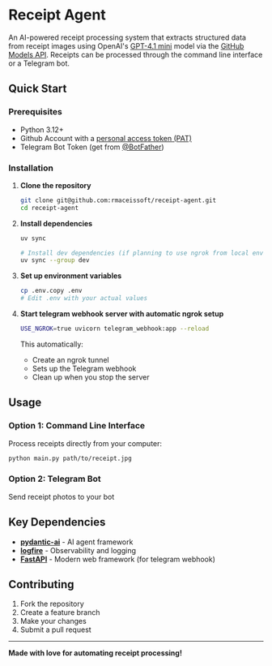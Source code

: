 # Receipt Agent

An AI-powered receipt processing system that extracts structured data from receipt images using OpenAI's [GPT-4.1 mini](https://platform.openai.com/docs/models/gpt-4.1-mini) model via the [GitHub Models API](https://docs.github.com/en/github-models). Receipts can be processed through the command line interface or a Telegram bot.

## Quick Start

### Prerequisites
- Python 3.12+
- Github Account with a [personal access token (PAT)](https://github.com/settings/tokens)
- Telegram Bot Token (get from [@BotFather](https://t.me/botfather))

### Installation

1. **Clone the repository**
   ```bash
   git clone git@github.com:rmaceissoft/receipt-agent.git
   cd receipt-agent
   ```

2. **Install dependencies**
   ```bash
   uv sync

   # Install dev dependencies (if planning to use ngrok from local environment)
   uv sync --group dev
   ```

3. **Set up environment variables**
   ```bash
   cp .env.copy .env
   # Edit .env with your actual values
   ```

4. **Start telegram webhook server with automatic ngrok setup**
   ```bash
   USE_NGROK=true uvicorn telegram_webhook:app --reload
   ```
   This automatically:
   - Create an ngrok tunnel
   - Sets up the Telegram webhook
   - Clean up when you stop the server 

## Usage

### Option 1: Command Line Interface

Process receipts directly from your computer:

```bash
python main.py path/to/receipt.jpg
```

### Option 2: Telegram Bot

Send receipt photos to your bot


## Key Dependencies
- **[pydantic-ai](https://ai.pydantic.dev/)** - AI agent framework
- **[logfire](https://pydantic.dev/logfire)** - Observability and logging
- **[FastAPI](https://fastapi.tiangolo.com/)** - Modern web framework (for telegram webhook)

## Contributing

1. Fork the repository
2. Create a feature branch
3. Make your changes
4. Submit a pull request

---

**Made with love for automating receipt processing!**
